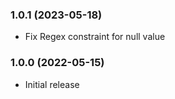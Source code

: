 ### 1.0.1 (2023-05-18)
* Fix Regex constraint for null value

### 1.0.0 (2022-05-15)
* Initial release
